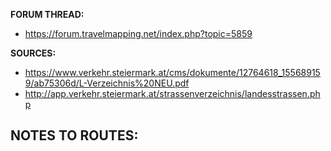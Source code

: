 ﻿**FORUM THREAD:**
- https://forum.travelmapping.net/index.php?topic=5859


**SOURCES:**
- https://www.verkehr.steiermark.at/cms/dokumente/12764618_155689159/ab75306d/L-Verzeichnis%20NEU.pdf
- http://app.verkehr.steiermark.at/strassenverzeichnis/landesstrassen.php

**NOTES TO ROUTES:**
- 